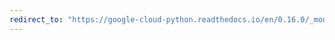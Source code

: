 ```yaml
---
redirect_to: "https://google-cloud-python.readthedocs.io/en/0.16.0/_modules/gcloud/dns/client.html"
---
```

